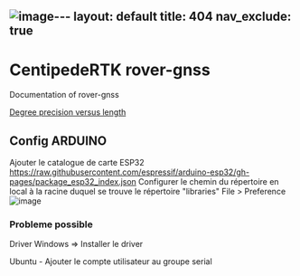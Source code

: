 ![image](https://github.com/user-attachments/assets/8bcd66e0-0976-4b93-9b6c-d4fa2cef9aab)---
layout: default
title: 404
nav_exclude: true
---


# CentipedeRTK rover-gnss

Documentation of rover-gnss

[Degree precision versus length](https://en.wikipedia.org/wiki/Decimal_degrees)

## Config ARDUINO

Ajouter le catalogue de carte ESP32 https://raw.githubusercontent.com/espressif/arduino-esp32/gh-pages/package_esp32_index.json
Configurer le chemin du répertoire en local à la racine duquel se trouve le répertoire "libraries"
File > Preference
![image](https://github.com/user-attachments/assets/b3f77c2b-a8ec-4dcf-ae3d-193c11160124)

### Probleme possible

Driver Windows => Installer le driver 

Ubuntu - Ajouter le compte utilisateur au groupe serial
